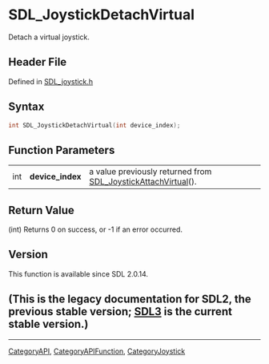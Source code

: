 # SDL_JoystickDetachVirtual

Detach a virtual joystick.

## Header File

Defined in [SDL_joystick.h](https://github.com/libsdl-org/SDL/blob/SDL2/include/SDL_joystick.h)

## Syntax

```c
int SDL_JoystickDetachVirtual(int device_index);
```

## Function Parameters

|     |                  |                                                                                            |
| --- | ---------------- | ------------------------------------------------------------------------------------------ |
| int | **device_index** | a value previously returned from [SDL_JoystickAttachVirtual](SDL_JoystickAttachVirtual)(). |

## Return Value

(int) Returns 0 on success, or -1 if an error occurred.

## Version

This function is available since SDL 2.0.14.

## (This is the legacy documentation for SDL2, the previous stable version; [SDL3](https://wiki.libsdl.org/SDL3/) is the current stable version.)



----
[CategoryAPI](CategoryAPI), [CategoryAPIFunction](CategoryAPIFunction), [CategoryJoystick](CategoryJoystick)

